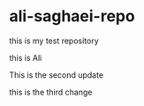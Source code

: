 # ali-saghaei-repo

this is my test repository

this is Ali

This is the second update

this is the third change
